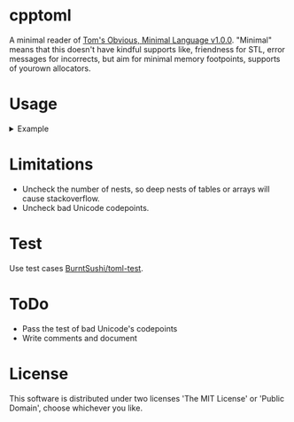 # cpptoml
A minimal reader of [Tom's Obvious, Minimal Language v1.0.0](https://toml.io/en/v1.0.0).
"Minimal" means that this doesn't have kindful supports like, friendness for STL, error messages for incorrects,
but aim for minimal memory footpoints, supports of yourown allocators.

# Usage

<details>
<summary>Example</summary>

```cpp
#include <sys/types.h>
#include <sys/stat.h>
#include <cassert>
#include <cstdlib>
#include <cstdio>
#include <string>
#include "cpptoml.h"

void traverse_object(cpptoml::TomlProxy proxy);
void traverse_array(cpptoml::TomlProxy proxy);
void traverse_keyvalue(cpptoml::TomlProxy proxy);
void traverse_string(cpptoml::TomlProxy proxy);
void traverse_number(cpptoml::TomlProxy proxy);
void traverse_integer(cpptoml::TomlProxy proxy);
void traverse_true(cpptoml::TomlProxy proxy);
void traverse_false(cpptoml::TomlProxy proxy);

void traverse(cpptoml::TomlProxy proxy)
{
    using namespace cpptoml;
    switch(proxy.type()) {
    case TomlType::Table:
        traverse_object(proxy);
        break;
    case TomlType::Array:
        traverse_array(proxy);
        break;
    case TomlType::KeyValue:
        traverse_keyvalue(proxy);
        break;
    case TomlType::String:
        traverse_string(proxy);
        break;
    case TomlType::Float:
        traverse_number(proxy);
        break;
    case TomlType::Integer:
        traverse_integer(proxy);
        break;
    case TomlType::True:
        traverse_true(proxy);
        break;
    case TomlType::False:
        traverse_false(proxy);
        break;
    default:
        break;
    }
}

void traverse_object(cpptoml::TomlProxy proxy)
{
    using namespace cpptoml;
    printf("{");
    for(TomlProxy i = proxy.begin(); i; i = i.next()) {
        char key[128];
        i.key().getString(key);
        printf("%s: ", key);
        traverse(i.value());
        printf(", ");
    }
    printf("}");
}

void traverse_array(cpptoml::TomlProxy proxy)
{
    using namespace cpptoml;
    printf("[");
    for(TomlProxy i = proxy.begin(); i; i = i.next()) {
        traverse(i);
        printf(", ");
    }
    printf("]");
}

void traverse_keyvalue(cpptoml::TomlProxy proxy)
{
    char key[128];
    proxy.key().getString(key);
    printf("%s: ", key);
    traverse(proxy.value());
}

void traverse_string(cpptoml::TomlProxy proxy)
{
    // correct way to acuire a string
    uint64_t length = proxy.size();
    char* value = reinterpret_cast<char*>(::malloc(length + 1));
    if(NULL == value) {
        return;
    }
    proxy.getString(value);
    printf("%s", value);
    ::free(value);
}

void traverse_number(cpptoml::TomlProxy proxy)
{
    double value = proxy.getFloat64();
    printf("%lf", value);
}

void traverse_integer(cpptoml::TomlProxy proxy)
{
    int64_t value = proxy.getInt64();
#ifdef _MSC_VER
    printf("%lld", value);
#else
    printf("%ld", value);
#endif
}

void traverse_true(cpptoml::TomlProxy)
{
    printf("true");
}

void traverse_false(cpptoml::TomlProxy)
{
    printf("false");
}

int main(void)
{
    using namespace cpptoml;
    std::string path = "../../test00.toml";
    FILE* f = fopen(path.c_str(), "rb");
    if(NULL == f) {
        return 0;
    }
    struct stat s;
    fstat(fileno(f), &s);
    size_t size = s.st_size;
    char* data = (char*)::malloc(size);
    if(NULL == data || (0 < size && fread(data, size, 1, f) <= 0)) {
        fclose(f);
        ::free(data);
        return 0;
    }
    fclose(f);
    TomlParser parser;
    bool result = parser.parse(data, data + size);
    assert(result);
    TomlProxy proxy = parser.root();
    traverse(proxy);
    ::free(data);
    return 0;
}
```

</details>

# Limitations
- Uncheck the number of nests, so deep nests of tables or arrays will cause stackoverflow.
- Uncheck bad Unicode codepoints.

# Test
Use test cases [BurntSushi/toml-test](https://github.com/BurntSushi/toml-test).

# ToDo

- Pass the test of bad Unicode's codepoints
- Write comments and document

# License
This software is distributed under two licenses 'The MIT License' or 'Public Domain', choose whichever you like.

